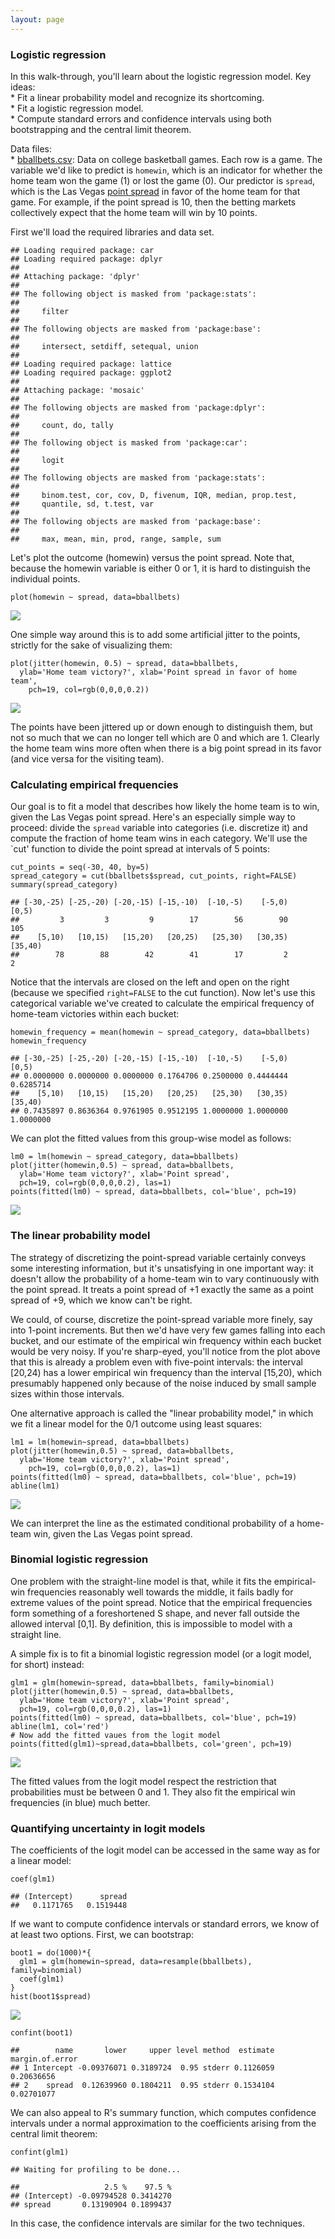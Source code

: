 ```yaml
---
layout: page
---
```


### Logistic regression

In this walk-through, you'll learn about the logistic regression model.
Key ideas:  
\* Fit a linear probability model and recognize its shortcoming.  
\* Fit a logistic regression model.  
\* Compute standard errors and confidence intervals using both
bootstrapping and the central limit theorem.

Data files:  
\* [bballbets.csv](bballbets.csv): Data on college basketball games.
Each row is a game. The variable we'd like to predict is `homewin`,
which is an indicator for whether the home team won the game (1) or lost
the game (0). Our predictor is `spread`, which is the Las Vegas [point
spread](http://en.wikipedia.org/wiki/Spread_betting) in favor of the
home team for that game. For example, if the point spread is 10, then
the betting markets collectively expect that the home team will win by
10 points.

First we'll load the required libraries and data set.

    ## Loading required package: car
    ## Loading required package: dplyr
    ## 
    ## Attaching package: 'dplyr'
    ## 
    ## The following object is masked from 'package:stats':
    ## 
    ##     filter
    ## 
    ## The following objects are masked from 'package:base':
    ## 
    ##     intersect, setdiff, setequal, union
    ## 
    ## Loading required package: lattice
    ## Loading required package: ggplot2
    ## 
    ## Attaching package: 'mosaic'
    ## 
    ## The following objects are masked from 'package:dplyr':
    ## 
    ##     count, do, tally
    ## 
    ## The following object is masked from 'package:car':
    ## 
    ##     logit
    ## 
    ## The following objects are masked from 'package:stats':
    ## 
    ##     binom.test, cor, cov, D, fivenum, IQR, median, prop.test,
    ##     quantile, sd, t.test, var
    ## 
    ## The following objects are masked from 'package:base':
    ## 
    ##     max, mean, min, prod, range, sample, sum

Let's plot the outcome (homewin) versus the point spread. Note that,
because the homewin variable is either 0 or 1, it is hard to distinguish
the individual points.

    plot(homewin ~ spread, data=bballbets)

![](bballbets_files/figure-markdown_strict/unnamed-chunk-2-1.png)

One simple way around this is to add some artificial jitter to the
points, strictly for the sake of visualizing them:

    plot(jitter(homewin, 0.5) ~ spread, data=bballbets,
      ylab='Home team victory?', xlab='Point spread in favor of home team',
        pch=19, col=rgb(0,0,0,0.2))

![](bballbets_files/figure-markdown_strict/unnamed-chunk-3-1.png)

The points have been jittered up or down enough to distinguish them, but
not so much that we can no longer tell which are 0 and which are 1.
Clearly the home team wins more often when there is a big point spread
in its favor (and vice versa for the visiting team).

### Calculating empirical frequencies

Our goal is to fit a model that describes how likely the home team is to
win, given the Las Vegas point spread. Here's an especially simple way
to proceed: divide the `spread` variable into categories (i.e.
discretize it) and compute the fraction of home team wins in each
category. We'll use the \`cut' function to divide the point spread at
intervals of 5 points:

    cut_points = seq(-30, 40, by=5)
    spread_category = cut(bballbets$spread, cut_points, right=FALSE)
    summary(spread_category)

    ## [-30,-25) [-25,-20) [-20,-15) [-15,-10)  [-10,-5)    [-5,0)     [0,5) 
    ##         3         3         9        17        56        90       105 
    ##    [5,10)   [10,15)   [15,20)   [20,25)   [25,30)   [30,35)   [35,40) 
    ##        78        88        42        41        17         2         2

Notice that the intervals are closed on the left and open on the right
(because we specified `right=FALSE` to the cut function). Now let's use
this categorical variable we've created to calculate the empirical
frequency of home-team victories within each bucket:

    homewin_frequency = mean(homewin ~ spread_category, data=bballbets)
    homewin_frequency

    ## [-30,-25) [-25,-20) [-20,-15) [-15,-10)  [-10,-5)    [-5,0)     [0,5) 
    ## 0.0000000 0.0000000 0.0000000 0.1764706 0.2500000 0.4444444 0.6285714 
    ##    [5,10)   [10,15)   [15,20)   [20,25)   [25,30)   [30,35)   [35,40) 
    ## 0.7435897 0.8636364 0.9761905 0.9512195 1.0000000 1.0000000 1.0000000

We can plot the fitted values from this group-wise model as follows:

    lm0 = lm(homewin ~ spread_category, data=bballbets)
    plot(jitter(homewin,0.5) ~ spread, data=bballbets,
      ylab='Home team victory?', xlab='Point spread',
      pch=19, col=rgb(0,0,0,0.2), las=1)
    points(fitted(lm0) ~ spread, data=bballbets, col='blue', pch=19)

![](bballbets_files/figure-markdown_strict/unnamed-chunk-6-1.png)

### The linear probability model

The strategy of discretizing the point-spread variable certainly conveys
some interesting information, but it's unsatisfying in one important
way: it doesn't allow the probability of a home-team win to vary
continuously with the point spread. It treats a point spread of +1
exactly the same as a point spread of +9, which we know can't be right.

We could, of course, discretize the point-spread variable more finely,
say into 1-point increments. But then we'd have very few games falling
into each bucket, and our estimate of the empirical win frequency within
each bucket would be very noisy. If you're sharp-eyed, you'll notice
from the plot above that this is already a problem even with five-point
intervals: the interval [20,24) has a lower empirical win frequency than
the interval [15,20), which presumably happened only because of the
noise induced by small sample sizes within those intervals.

One alternative approach is called the "linear probability model," in
which we fit a linear model for the 0/1 outcome using least squares:

    lm1 = lm(homewin~spread, data=bballbets)
    plot(jitter(homewin,0.5) ~ spread, data=bballbets,
      ylab='Home team victory?', xlab='Point spread',
        pch=19, col=rgb(0,0,0,0.2), las=1)
    points(fitted(lm0) ~ spread, data=bballbets, col='blue', pch=19)
    abline(lm1)

![](bballbets_files/figure-markdown_strict/unnamed-chunk-7-1.png)

We can interpret the line as the estimated conditional probability of a
home-team win, given the Las Vegas point spread.

### Binomial logistic regression

One problem with the straight-line model is that, while it fits the
empirical-win frequencies reasonably well towards the middle, it fails
badly for extreme values of the point spread. Notice that the empirical
frequencies form something of a foreshortened S shape, and never fall
outside the allowed interval [0,1]. By definition, this is impossible to
model with a straight line.

A simple fix is to fit a binomial logistic regression model (or a logit
model, for short) instead:

    glm1 = glm(homewin~spread, data=bballbets, family=binomial)
    plot(jitter(homewin,0.5) ~ spread, data=bballbets,
      ylab='Home team victory?', xlab='Point spread',
      pch=19, col=rgb(0,0,0,0.2), las=1)
    points(fitted(lm0) ~ spread, data=bballbets, col='blue', pch=19)
    abline(lm1, col='red')
    # Now add the fitted vaues from the logit model
    points(fitted(glm1)~spread,data=bballbets, col='green', pch=19)

![](bballbets_files/figure-markdown_strict/unnamed-chunk-8-1.png)

The fitted values from the logit model respect the restriction that
probabilities must be between 0 and 1. They also fit the empirical win
frequencies (in blue) much better.

### Quantifying uncertainty in logit models

The coefficients of the logit model can be accessed in the same way as
for a linear model:

    coef(glm1)

    ## (Intercept)      spread 
    ##   0.1171765   0.1519448

If we want to compute confidence intervals or standard errors, we know
of at least two options. First, we can bootstrap:

    boot1 = do(1000)*{
      glm1 = glm(homewin~spread, data=resample(bballbets), family=binomial)
      coef(glm1)
    }
    hist(boot1$spread)

![](bballbets_files/figure-markdown_strict/unnamed-chunk-10-1.png)

    confint(boot1)

    ##        name       lower     upper level method  estimate margin.of.error
    ## 1 Intercept -0.09376071 0.3189724  0.95 stderr 0.1126059      0.20636656
    ## 2    spread  0.12639960 0.1804211  0.95 stderr 0.1534104      0.02701077

We can also appeal to R's summary function, which computes confidence
intervals under a normal approximation to the coefficients arising from
the central limit theorem:

    confint(glm1)

    ## Waiting for profiling to be done...

    ##                   2.5 %    97.5 %
    ## (Intercept) -0.09794528 0.3414270
    ## spread       0.13190904 0.1899437

In this case, the confidence intervals are similar for the two
techniques.
